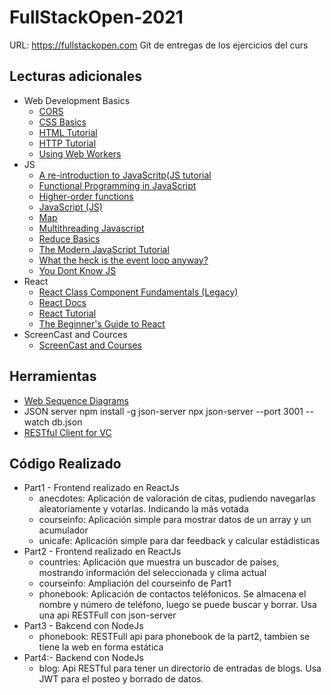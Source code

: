 # FullStackOpen-2021 

URL: https://fullstackopen.com 
Git de entregas de los ejercicios del curs

## Lecturas adicionales
* Web Development Basics
  * [CORS](https://developer.mozilla.org/en-US/docs/Web/HTTP/CORS)
  * [CSS Basics](https://developer.mozilla.org/en-US/docs/Learn/Getting_started_with_the_web/CSS_basics)
  * [HTML Tutorial](https://developer.mozilla.org/en-US/docs/Learn/Getting_started_with_the_web/HTML_basics)
  * [HTTP Tutorial](https://developer.mozilla.org/en-US/docs/Web/HTTP)
  * [Using Web Workers](https://developer.mozilla.org/en-US/docs/Web/API/Web_Workers_API/Using_web_workers)
* JS
  * [A re-introduction to JavaScritp(JS tutorial](https://developer.mozilla.org/en-US/docs/Web/JavaScript/A_re-introduction_to_JavaScript)
  * [Functional Programming in JavaScript](https://www.youtube.com/playlist?list=PL0zVEGEvSaeEd9hlmCXrk5yUyqUag-n84)
  * [Higher-order functions](https://www.youtube.com/watch?v=BMUiFMZr7vk&list=PL0zVEGEvSaeEd9hlmCXrk5yUyqUag-n84)
  * [JavaScript (JS)](https://developer.mozilla.org/en-US/docs/Web/JavaScript)
  * [Map](https://www.youtube.com/watch?v=bCqtb-Z5YGQ&list=PL0zVEGEvSaeEd9hlmCXrk5yUyqUag-n84&index=2)
  * [Multithreading Javascript](https://medium.com/techtrument/multithreading-javascript-46156179cf9a)
  * [Reduce Basics](https://www.youtube.com/watch?v=Wl98eZpkp-c&t=31s)
  * [The Modern JavaScript Tutorial](https://javascript.info/)
  * [What the heck is the event loop anyway?](https://www.youtube.com/watch?v=8aGhZQkoFbQ)
  * [You Dont Know JS](https://github.com/getify/You-Dont-Know-JS)
* React
  * [React Class Component Fundamentals (Legacy)](https://egghead.io/courses/react-with-class-components-fundamentals-4351f8bb)
  * [React Docs](https://reactjs.org/docs/getting-started.html)
  * [React Tutorial](https://reactjs.org/tutorial/tutorial.html)
  * [The Beginner's Guide to React](https://egghead.io/courses/the-beginner-s-guide-to-react)
* ScreenCast and Cources
  * [ScreenCast and Courses](https://egghead.io/) 
## Herramientas
* [Web Sequence Diagrams](https://www.websequencediagrams.com/)
* JSON server
	npm install -g json-server
	npx json-server --port 3001 --watch db.json
* [RESTful Client for VC](https://github.com/Huachao/vscode-restclient)

## Código Realizado
* Part1 - Frontend realizado en ReactJs
  * anecdotes: Aplicación de valoración de citas, pudiendo navegarlas aleatoriamente y votarlas. Indicando la más votada
  * courseinfo: Aplicación simple para mostrar datos de un array y un acumulador
  * unicafe: Aplicación simple para dar feedback y calcular estádisticas
* Part2 - Frontend realizado en ReactJs
  * countries: Aplicación que muestra un buscador de países, mostrando información del seleccionada y clima actual
  * courseinfo: Ampliación del courseinfo de Part1
  * phonebook: Aplicación de contactos teléfonicos. Se almacena el nombre y número de teléfono, luego se puede buscar y borrar. Usa una api RESTFull con json-server
* Part3 - Bakcend con NodeJs
  * phonebook: RESTFull api para phonebook de la part2, tambien se tiene la web en forma estática
* Part4:- Backend con NodeJs
  * blog: Api RESTful para tener un directorio de entradas de blogs. Usa JWT para el posteo y borrado de datos.
